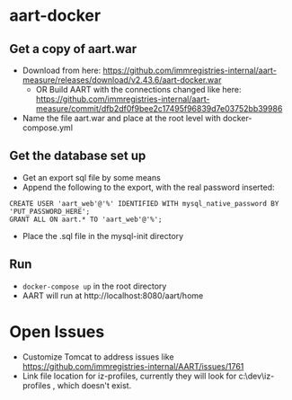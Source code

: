 # aart-docker
## Get a copy of aart.war
* Download from here: https://github.com/immregistries-internal/aart-measure/releases/download/v2.43.6/aart-docker.war
  * OR Build AART with the connections changed like here: https://github.com/immregistries-internal/aart-measure/commit/dfb2df0f9bee2c17495f96839d7e03752bb39986
* Name the file aart.war and place at the root level with docker-compose.yml

## Get the database set up
* Get an export sql file by some means
* Append the following to the export, with the real password inserted:
```
CREATE USER 'aart_web'@'%' IDENTIFIED WITH mysql_native_password BY 'PUT_PASSWORD_HERE';
GRANT ALL ON aart.* TO 'aart_web'@'%';
```
* Place the .sql file in the mysql-init directory

## Run
* `docker-compose up` in the root directory
* AART will run at http://localhost:8080/aart/home

# Open Issues
* Customize Tomcat to address issues like https://github.com/immregistries-internal/AART/issues/1761
* Link file location for iz-profiles, currently they will look for c:\dev\iz-profiles , which doesn't exist. 
